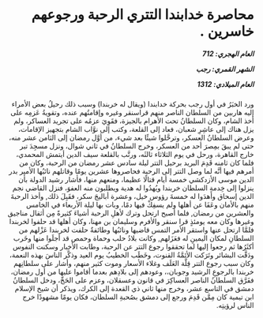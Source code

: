 <h1 dir="rtl">محاصرة خدابندا التتري الرحبة ورجوعهم خاسرين .</h1>

<h5 dir="rtl">العام الهجري:  712

الشهر القمري: رجب

العام الميلادي: 1312</h5>

<p dir="rtl">ورد الخبَرُ في أول رجب بحركة خدابندا (ويقال له خربندا) وسبب ذلك رحيلُ بعض الأمراء إليه هاربين من السلطان الناصر منهم قراسنقر وغيره وإقامتُهم عنده، وتقويةُ عَزمِه على أخذ الشام، وكان السلطانُ تحت الأهرام بالجيزة، فقَوِيَ عزمُه على تجريد العساكر، ولم يزل هناك إلى عاشِرِ شعبان، فعاد إلى القلعة، وكتب إلى نوَّاب الشام بتجهيز الإقامات، وعرض السلطانُ العسكر، وترحَّلوا شيئًا بعد شيء، من أوَّل رمضان إلى الثامن عشر منه، حتى لم يبقَ بمِصرَ أحد من العسكر، وخرج السلطانُ في ثاني شوال، ونزل مسجِدَ تبر خارج القاهرة، ورحل في يوم الثلاثاء ثالثَه، ورتَّب بالقلعة سيف الدين أيتمش المحمدي، فلما كان ثامنه قَدِمَ البريد برحيل التتر ليلة سادس عشر رمضان من الرحبة، وكان من أمرهم فيها أنَّه لما وصل التتر إلى الرحبة فحاصروها عشرين يومًا وقاتلهم نائبُها الأمير بدر الدين موسى الأزدكشي خمسة أيام قتالًا عظيما، ومنعهم منها، فأشار رشيد الدولة بأن ينزلوا إلى خِدمةِ السلطان خربندا ويُهدُوا له هدية ويطلبون منه العفوَ، فنزل القاضي نجم الدين إسحاق وأهدَوا له خمسةَ رؤوس خيل، وعشرة أباليجَ سكر، فقَبِلَ ذلك, وأخذ الرحبةَ منهم بالأمان وعَفَا عن أهلها ولم يسفِكْ فيها دمًا، وبات بها ليلة الأربعاء في الخامس والعشرين من رمضان, فلما أصبح ارتحل وترك لأهلِ الرحبة أشياءَ كثيرةً مِن أثقال مناجيق وغيرها وكان معه يومئذٍ قرا سنقر والأفرم وسليمان بن مهنا، وكان أهلها قد حلفوا لخربندا فلمَّا ارتحل عنها واستقر الأمر التمس قاضيها ونائبُها وطائفةٌ حلفت لخربندا عَزْلهم من السلطانِ لمكان اليمينِ له فعَزَلهم, وكانت بلادُ حلب وحماة وحمص قد أجلَوا منها وخَرب أكثَرُها ثم رجعوا إليها لما تحققوا رجوع التتر عن الرحبة، وطابت الأخبار وسكنت النفوس ودَقَّت البشائر وتَرَكت الأئمَّةُ القنوت، وخَطَب الخطيبُ يوم العيد وذكَّر الناسَ بهذه النعمة، وكان سبب رجوع التتر قِلَّة العَلَف وغلاء الأسعار وموت كثير منهم، وأشار على سلطانِهم خربندا بالرجوعِ الرشيد وجوبان،، وعودهم إلى بلادِهم بعدما أقاموا عليها من أول رمضان، ففَرَّق السلطانُ الناصر العساكِرَ في قانون وعسقلان، وعزم على الحَجِّ، ودخل السلطانُ دمشق في التاسع عشر، وخرج منها ثاني ذي القعدة إلى الكرك، ويذكر أن شيخ الإسلام ابن تيمية كان مِمَّن قَدِمَ ورجع إلى دمشق بصُحبةِ السلطان، فكان يومًا مشهودًا خرج الناس لرؤيتِه.</p></br>

